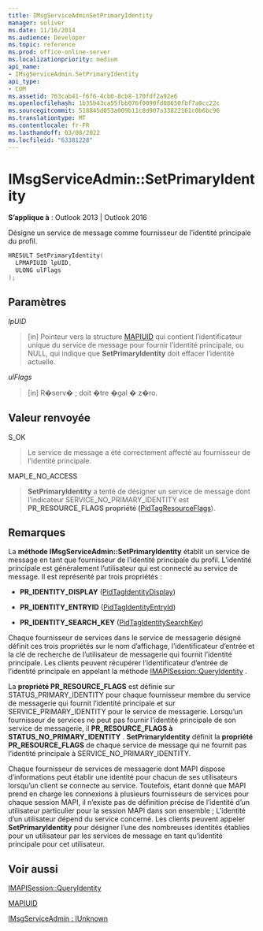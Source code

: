 ```yaml
---
title: IMsgServiceAdminSetPrimaryIdentity
manager: soliver
ms.date: 11/16/2014
ms.audience: Developer
ms.topic: reference
ms.prod: office-online-server
ms.localizationpriority: medium
api_name:
- IMsgServiceAdmin.SetPrimaryIdentity
api_type:
- COM
ms.assetid: 763cab41-f6f6-4cb0-8cb8-170fdf2a92e6
ms.openlocfilehash: 1b35b43ca55fbb076f0090fd08650fbf7a0cc22c
ms.sourcegitcommit: 518845d053a009b11c8d907a33822161c0b6bc96
ms.translationtype: MT
ms.contentlocale: fr-FR
ms.lasthandoff: 03/08/2022
ms.locfileid: "63381228"
---
```

# <a name="imsgserviceadminsetprimaryidentity"></a>IMsgServiceAdmin::SetPrimaryIdentity

  
  
**S’applique à** : Outlook 2013 | Outlook 2016 
  
Désigne un service de message comme fournisseur de l’identité principale du profil.
  
```cpp
HRESULT SetPrimaryIdentity(
  LPMAPIUID lpUID,
  ULONG ulFlags  
);
```

## <a name="parameters"></a>Paramètres

 _lpUID_
  
> [in] Pointeur vers la structure [MAPIUID](mapiuid.md) qui contient l’identificateur unique du service de message pour fournir l’identité principale, ou NULL, qui indique que **SetPrimaryIdentity** doit effacer l’identité actuelle. 
    
 _ulFlags_
  
> [in] R�serv� ; doit �tre �gal � z�ro.
    
## <a name="return-value"></a>Valeur renvoyée

S_OK 
  
> Le service de message a été correctement affecté au fournisseur de l’identité principale.
    
MAPI_E_NO_ACCESS 
  
> **SetPrimaryIdentity** a tenté de désigner un service de message dont l’indicateur SERVICE_NO_PRIMARY_IDENTITY est **PR_RESOURCE_FLAGS propriété (**[PidTagResourceFlags](pidtagresourceflags-canonical-property.md)).
    
## <a name="remarks"></a>Remarques

La **méthode IMsgServiceAdmin::SetPrimaryIdentity** établit un service de message en tant que fournisseur de l’identité principale du profil. L’identité principale est généralement l’utilisateur qui est connecté au service de message. Il est représenté par trois propriétés : 
  
- **PR_IDENTITY_DISPLAY** ([PidTagIdentityDisplay](pidtagidentitydisplay-canonical-property.md))
    
- **PR_IDENTITY_ENTRYID** ([PidTagIdentityEntryId](pidtagidentityentryid-canonical-property.md))
    
- **PR_IDENTITY_SEARCH_KEY** ([PidTagIdentitySearchKey](pidtagidentitysearchkey-canonical-property.md))
    
Chaque fournisseur de services dans le service de messagerie désigné définit ces trois propriétés sur le nom d’affichage, l’identificateur d’entrée et la clé de recherche de l’utilisateur de messagerie qui fournit l’identité principale. Les clients peuvent récupérer l’identificateur d’entrée de l’identité principale en appelant la méthode [IMAPISession::QueryIdentity](imapisession-queryidentity.md) . 
  
La **propriété PR_RESOURCE_FLAGS** est définie sur STATUS_PRIMARY_IDENTITY pour chaque fournisseur membre du service de messagerie qui fournit l’identité principale et sur SERVICE_PRIMARY_IDENTITY pour le service de messagerie. Lorsqu’un fournisseur de services ne peut pas fournir l’identité principale de son service de messagerie, il **PR_RESOURCE_FLAGS à STATUS_NO_PRIMARY_IDENTITY** . **SetPrimaryIdentity** définit la **propriété PR_RESOURCE_FLAGS** de chaque service de message qui ne fournit pas l’identité principale à SERVICE_NO_PRIMARY_IDENTITY. 
  
Chaque fournisseur de services de messagerie dont MAPI dispose d’informations peut établir une identité pour chacun de ses utilisateurs lorsqu’un client se connecte au service. Toutefois, étant donné que MAPI prend en charge les connexions à plusieurs fournisseurs de services pour chaque session MAPI, il n’existe pas de définition précise de l’identité d’un utilisateur particulier pour la session MAPI dans son ensemble ; L’identité d’un utilisateur dépend du service concerné. Les clients peuvent appeler **SetPrimaryIdentity** pour désigner l’une des nombreuses identités établies pour un utilisateur par les services de message en tant qu’identité principale pour cet utilisateur. 
  
## <a name="see-also"></a>Voir aussi



[IMAPISession::QueryIdentity](imapisession-queryidentity.md)
  
[MAPIUID](mapiuid.md)
  
[IMsgServiceAdmin : IUnknown](imsgserviceadminiunknown.md)

